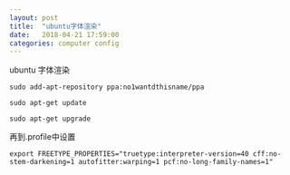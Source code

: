 ```yaml
---
layout: post
title:  "ubuntu字体渲染"
date:   2018-04-21 17:59:00
categories: computer config
---
```


ubuntu  字体渲染
```
sudo add-apt-repository ppa:no1wantdthisname/ppa

sudo apt-get update

sudo apt-get upgrade
```
再到.profile中设置
```
export FREETYPE_PROPERTIES="truetype:interpreter-version=40 cff:no-stem-darkening=1 autofitter:warping=1 pcf:no-long-family-names=1" 
```
